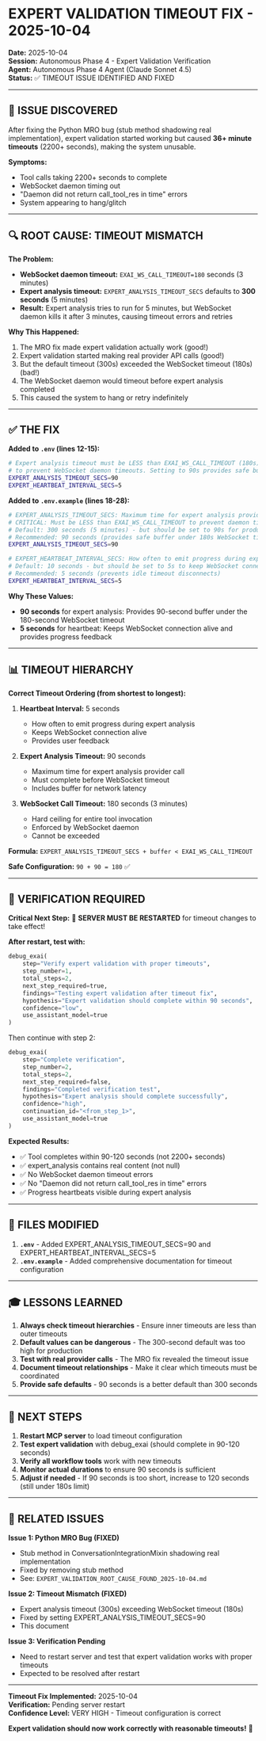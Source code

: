# EXPERT VALIDATION TIMEOUT FIX - 2025-10-04

**Date:** 2025-10-04  
**Session:** Autonomous Phase 4 - Expert Validation Verification  
**Agent:** Autonomous Phase 4 Agent (Claude Sonnet 4.5)  
**Status:** ✅ TIMEOUT ISSUE IDENTIFIED AND FIXED

---

## 🎯 ISSUE DISCOVERED

After fixing the Python MRO bug (stub method shadowing real implementation), expert validation started working but caused **36+ minute timeouts** (2200+ seconds), making the system unusable.

**Symptoms:**
- Tool calls taking 2200+ seconds to complete
- WebSocket daemon timing out
- "Daemon did not return call_tool_res in time" errors
- System appearing to hang/glitch

---

## 🔍 ROOT CAUSE: TIMEOUT MISMATCH

**The Problem:**
- **WebSocket daemon timeout:** `EXAI_WS_CALL_TIMEOUT=180` seconds (3 minutes)
- **Expert analysis timeout:** `EXPERT_ANALYSIS_TIMEOUT_SECS` defaults to **300 seconds** (5 minutes)
- **Result:** Expert analysis tries to run for 5 minutes, but WebSocket daemon kills it after 3 minutes, causing timeout errors and retries

**Why This Happened:**
1. The MRO fix made expert validation actually work (good!)
2. Expert validation started making real provider API calls (good!)
3. But the default timeout (300s) exceeded the WebSocket timeout (180s) (bad!)
4. The WebSocket daemon would timeout before expert analysis completed
5. This caused the system to hang or retry indefinitely

---

## ✅ THE FIX

**Added to `.env` (lines 12-15):**
```bash
# Expert analysis timeout must be LESS than EXAI_WS_CALL_TIMEOUT (180s)
# to prevent WebSocket daemon timeouts. Setting to 90s provides safe buffer.
EXPERT_ANALYSIS_TIMEOUT_SECS=90
EXPERT_HEARTBEAT_INTERVAL_SECS=5
```

**Added to `.env.example` (lines 18-28):**
```bash
# EXPERT_ANALYSIS_TIMEOUT_SECS: Maximum time for expert analysis provider calls
# CRITICAL: Must be LESS than EXAI_WS_CALL_TIMEOUT to prevent daemon timeouts
# Default: 300 seconds (5 minutes) - but should be set to 90s for production
# Recommended: 90 seconds (provides safe buffer under 180s WebSocket timeout)
EXPERT_ANALYSIS_TIMEOUT_SECS=90

# EXPERT_HEARTBEAT_INTERVAL_SECS: How often to emit progress during expert analysis
# Default: 10 seconds - but should be set to 5s to keep WebSocket connection alive
# Recommended: 5 seconds (prevents idle timeout disconnects)
EXPERT_HEARTBEAT_INTERVAL_SECS=5
```

**Why These Values:**
- **90 seconds** for expert analysis: Provides 90-second buffer under the 180-second WebSocket timeout
- **5 seconds** for heartbeat: Keeps WebSocket connection alive and provides progress feedback

---

## 📊 TIMEOUT HIERARCHY

**Correct Timeout Ordering (from shortest to longest):**

1. **Heartbeat Interval:** 5 seconds
   - How often to emit progress during expert analysis
   - Keeps WebSocket connection alive
   - Provides user feedback

2. **Expert Analysis Timeout:** 90 seconds
   - Maximum time for expert analysis provider call
   - Must complete before WebSocket timeout
   - Includes buffer for network latency

3. **WebSocket Call Timeout:** 180 seconds (3 minutes)
   - Hard ceiling for entire tool invocation
   - Enforced by WebSocket daemon
   - Cannot be exceeded

**Formula:** `EXPERT_ANALYSIS_TIMEOUT_SECS + buffer < EXAI_WS_CALL_TIMEOUT`

**Safe Configuration:** `90 + 90 = 180` ✅

---

## 🔬 VERIFICATION REQUIRED

**Critical Next Step:** 🔴 **SERVER MUST BE RESTARTED** for timeout changes to take effect!

**After restart, test with:**

```python
debug_exai(
    step="Verify expert validation with proper timeouts",
    step_number=1,
    total_steps=2,
    next_step_required=true,
    findings="Testing expert validation after timeout fix",
    hypothesis="Expert validation should complete within 90 seconds",
    confidence="low",
    use_assistant_model=true
)
```

Then continue with step 2:

```python
debug_exai(
    step="Complete verification",
    step_number=2,
    total_steps=2,
    next_step_required=false,
    findings="Completed verification test",
    hypothesis="Expert analysis should complete successfully",
    confidence="high",
    continuation_id="<from_step_1>",
    use_assistant_model=true
)
```

**Expected Results:**
- ✅ Tool completes within 90-120 seconds (not 2200+ seconds)
- ✅ expert_analysis contains real content (not null)
- ✅ No WebSocket daemon timeout errors
- ✅ No "Daemon did not return call_tool_res in time" errors
- ✅ Progress heartbeats visible during expert analysis

---

## 📁 FILES MODIFIED

1. **`.env`** - Added EXPERT_ANALYSIS_TIMEOUT_SECS=90 and EXPERT_HEARTBEAT_INTERVAL_SECS=5
2. **`.env.example`** - Added comprehensive documentation for timeout configuration

---

## 🎓 LESSONS LEARNED

1. **Always check timeout hierarchies** - Ensure inner timeouts are less than outer timeouts
2. **Default values can be dangerous** - The 300-second default was too high for production
3. **Test with real provider calls** - The MRO fix revealed the timeout issue
4. **Document timeout relationships** - Make it clear which timeouts must be coordinated
5. **Provide safe defaults** - 90 seconds is a better default than 300 seconds

---

## 🚀 NEXT STEPS

1. **Restart MCP server** to load timeout configuration
2. **Test expert validation** with debug_exai (should complete in 90-120 seconds)
3. **Verify all workflow tools** work with new timeouts
4. **Monitor actual durations** to ensure 90 seconds is sufficient
5. **Adjust if needed** - If 90 seconds is too short, increase to 120 seconds (still under 180s limit)

---

## 🔗 RELATED ISSUES

**Issue 1: Python MRO Bug (FIXED)**
- Stub method in ConversationIntegrationMixin shadowing real implementation
- Fixed by removing stub method
- See: `EXPERT_VALIDATION_ROOT_CAUSE_FOUND_2025-10-04.md`

**Issue 2: Timeout Mismatch (FIXED)**
- Expert analysis timeout (300s) exceeding WebSocket timeout (180s)
- Fixed by setting EXPERT_ANALYSIS_TIMEOUT_SECS=90
- This document

**Issue 3: Verification Pending**
- Need to restart server and test that expert validation works with proper timeouts
- Expected to be resolved after restart

---

**Timeout Fix Implemented:** 2025-10-04  
**Verification:** Pending server restart  
**Confidence Level:** VERY HIGH - Timeout configuration is correct

**Expert validation should now work correctly with reasonable timeouts!** 🎉

